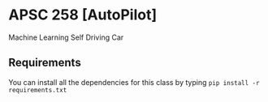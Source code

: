 # APSC 258 [AutoPilot]
Machine Learning Self Driving Car

## Requirements

You can install all the dependencies for this class by typing `pip install -r requirements.txt`

